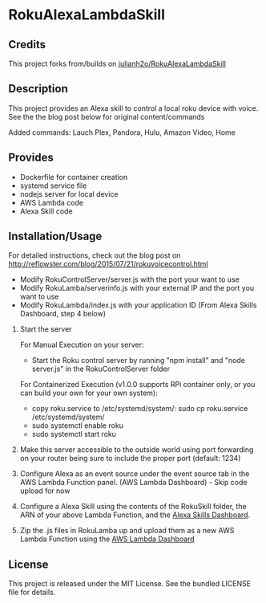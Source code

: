 RokuAlexaLambdaSkill
====================
## Credits

This project forks from/builds on <a href="https://github.com/julianh2o/RokuAlexaLambdaSkill/blob/master/RokuLambda/index.js">julianh2o/RokuAlexaLambdaSkill</a>

## Description

This project provides an Alexa skill to control a local roku device with voice.  See the the blog post below for original content/commands

Added commands:  Lauch Plex, Pandora, Hulu, Amazon Video, Home

## Provides

  * Dockerfile for container creation
  * systemd service file
  * nodejs server for local device
  * AWS Lambda code
  * Alexa Skill code

## Installation/Usage

For detailed instructions, check out the blog post on http://reflowster.com/blog/2015/07/21/rokuvoicecontrol.html

* Modify RokuControlServer/server.js with the port your want to use
* Modify RokuLamba/serverinfo.js with your external IP and the port you want to use
* Modify RokuLambda/index.js with your application ID (From Alexa Skills Dashboard, step 4 below) 

1. Start the server

	For Manual Execution on your server:

	* Start the Roku control server by running "npm install" and "node server.js" in the RokuControlServer folder

	For Containerized Execution (v1.0.0 supports RPi container only, or you can build your own for your own system):

	* copy roku.service to /etc/systemd/system/: sudo cp roku.service /etc/systemd/system/
	* sudo systemctl enable roku
	* sudo systemctl start roku

2. Make this server accessible to the outside world using port forwarding on your router being sure to include the proper port (default: 1234)
3. Configure Alexa as an event source under the event source tab in the AWS Lambda Function panel. (AWS Lambda Dashboard) - Skip code upload for now
4. Configure a Alexa Skill using the contents of the RokuSkill folder, the ARN of your above Lambda Function, and the <a href="https://developer.amazon.com/edw/home.html">Alexa Skills Dashboard</a>.
4. Zip the .js files in RokuLamba up and upload them as a new AWS Lambda Function using the <a href="https://console.aws.amazon.com/lambda">AWS Lambda Dashboard</a>


## License

This project is released under the MIT License. See the bundled LICENSE file for
details.
